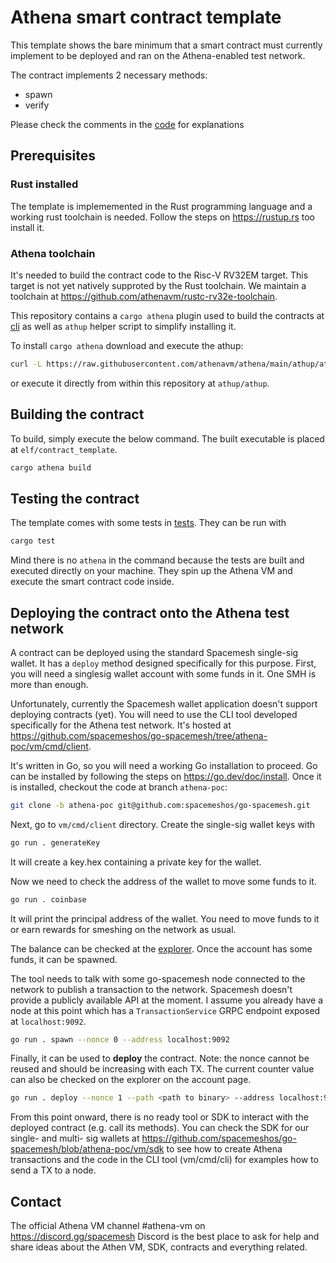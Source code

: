 # Athena smart contract template

This template shows the bare minimum that a smart contract must currently implement
to be deployed and ran on the Athena-enabled test network.

The contract implements 2 necessary methods:
 - spawn
 - verify

Please check the comments in the [code](src/contract.rs) for explanations

## Prerequisites
### Rust installed
The template is implememented in the Rust programming language and a working rust toolchain is needed. Follow the steps on https://rustup.rs too install it.

### Athena toolchain
It's needed to build the contract code to the Risc-V RV32EM target. 
This target is not yet natively supproted by the Rust toolchain. 
We maintain a toolchain at https://github.com/athenavm/rustc-rv32e-toolchain.

This repository contains a `cargo athena` plugin used to build the contracts at [cli](../../cli) as well as `athup` helper script to simplify installing it.

To install `cargo athena` download and execute the athup:
```sh
curl -L https://raw.githubusercontent.com/athenavm/athena/main/athup/athup | bash
```

or execute it directly from within this repository at `athup/athup`.


## Building the contract
To build, simply execute the below command. The built executable is placed at `elf/contract_template`.

```sh
cargo athena build
```

## Testing the contract
The template comes with some tests in [tests](tests/test.rs). They can be run with

```sh
cargo test
```

Mind there is no `athena` in the command because the tests are built and executed directly on your machine. They spin up the Athena VM and execute the smart contract code inside.

## Deploying the contract onto the Athena test network

A contract can be deployed using the standard Spacemesh single-sig wallet. It has a `deploy` method designed specifically for this purpose. 
First, you will need a singlesig wallet account with some funds in it. One SMH is more than enough.

Unfortunately, currently the Spacemesh wallet application doesn't support deploying contracts (yet). You will need to use the CLI tool developed specifically for the Athena test network. It's hosted at https://github.com/spacemeshos/go-spacemesh/tree/athena-poc/vm/cmd/client.

It's written in Go, so you will need a working Go installation to proceed. Go can be installed by following the steps on https://go.dev/doc/install. Once it is installed, checkout the code at branch `athena-poc`:

```sh
git clone -b athena-poc git@github.com:spacemeshos/go-spacemesh.git

```

Next, go to `vm/cmd/client` directory. Create the single-sig wallet keys with
```sh
go run . generateKey
```
It will create a key.hex containing a private key for the wallet.

Now we need to check the address of the wallet to move some funds to it. 
```sh
go run . coinbase
```
It will print the principal address of the wallet. You need to move funds to it or earn rewards for smeshing on the network as usual.

The balance can be checked at the [explorer](https://explorer-devnet-athena.pages.dev/accounts). Once the account has some funds, it can be spawned.

The tool needs to talk with some go-spacemesh node connected to the network to publish a transaction to the network.
Spacemesh doesn't provide a publicly available API at the moment.
I assume you already have a node at this point which has a `TransactionService` GRPC endpoint exposed at `localhost:9092`.
```sh
go run . spawn --nonce 0 --address localhost:9092
```

Finally, it can be used to **deploy** the contract. Note: the nonce cannot be reused and should be increasing with each TX. The current counter value can also be checked on the explorer on the account page.
```sh
go run . deploy --nonce 1 --path <path to binary> --address localhost:9092
```

From this point onward, there is no ready tool or SDK to interact with the deployed contract (e.g. call its methods). You can check the SDK for our single- and multi- sig wallets at https://github.com/spacemeshos/go-spacemesh/blob/athena-poc/vm/sdk to see how to create Athena transactions and the code in the CLI tool (vm/cmd/cli) for examples how to send a TX to a node.

## Contact
The official Athena VM channel #athena-vm on https://discord.gg/spacemesh Discord is the best place to ask for help and share ideas about the Athen VM, SDK, contracts and everything related. 

